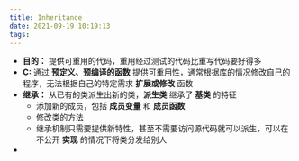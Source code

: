 ```yaml
---
title: Inheritance
date: 2021-09-19 10:19:13
tags:
---
```

- **目的：** 提供可重用的代码，重用经过测试的代码比重写代码要好得多
- **C:** 通过 **预定义、预编译的函数** 提供可重用性，通常根据库的情况修改自己的程序，无法根据自己的特定需求 **扩展或修改** 函数
- **继承：** 从已有的类派生出新的类，**派生类** 继承了 **基类** 的特征
    - 添加新的成员，包括 **成员变量** 和 **成员函数**
    - 修改类的方法
    - 继承机制只需要提供新特性，甚至不需要访问源代码就可以派生，可以在不公开 **实现** 的情况下将类分发给别人
- 
